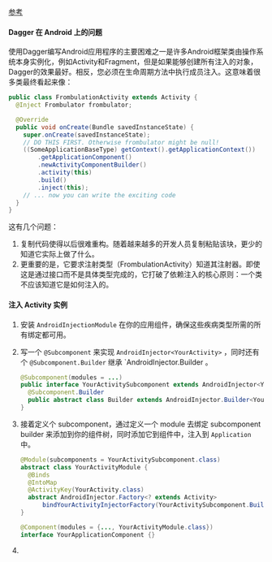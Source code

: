 [参考](https://google.github.io/dagger/android.html)

#### Dagger 在 Android 上的问题

使用Dagger编写Android应用程序的主要困难之一是许多Android框架类由操作系统本身实例化，例如Activity和Fragment，但是如果能够创建所有注入的对象，Dagger的效果最好。相反，您必须在生命周期方法中执行成员注入。这意味着很多类最终看起来像：

```java
public class FrombulationActivity extends Activity {
  @Inject Frombulator frombulator;

  @Override
  public void onCreate(Bundle savedInstanceState) {
    super.onCreate(savedInstanceState);
    // DO THIS FIRST. Otherwise frombulator might be null!
    ((SomeApplicationBaseType) getContext().getApplicationContext())
        .getApplicationComponent()
        .newActivityComponentBuilder()
        .activity(this)
        .build()
        .inject(this);
    // ... now you can write the exciting code
  }
}
```

这有几个问题：

1. 复制代码使得以后很难重构。随着越来越多的开发人员复制粘贴该块，更少的知道它实际上做了什么。
2. 更重要的是，它要求注射类型（FrombulationActivity）知道其注射器。即使这是通过接口而不是具体类型完成的，它打破了依赖注入的核心原则：一个类不应该知道它是如何注入的。

#### 注入 Activity 实例

1. 安装 `AndroidInjectionModule` 在你的应用组件，确保这些疾病类型所需的所有绑定都可用。

2. 写一个 `@Subcomponent` 来实现 `AndroidInjector<YourActivity>` ，同时还有个 `@Subcomponent.Builder` 继承 `AndroidInjector.Builder<YourActivity> 。

   ```java
   @Subcomponent(modules = ...)
   public interface YourActivitySubcomponent extends AndroidInjector<YourActivity> {
     @Subcomponent.Builder
     public abstract class Builder extends AndroidInjector.Builder<YourActivity> {}
   }
   ```

3. 接着定义个 subcomponent，通过定义一个 module 去绑定 subcomponent builder 来添加到你的组件树，同时添加它到组件中，注入到 `Application` 中。

   ```java
   @Module(subcomponents = YourActivitySubcomponent.class)
   abstract class YourActivityModule {
     @Binds
     @IntoMap
     @ActivityKey(YourActivity.class)
     abstract AndroidInjector.Factory<? extends Activity>
         bindYourActivityInjectorFactory(YourActivitySubcomponent.Builder builder);
   }

   @Component(modules = {..., YourActivityModule.class})
   interface YourApplicationComponent {}
   ```

4. ​